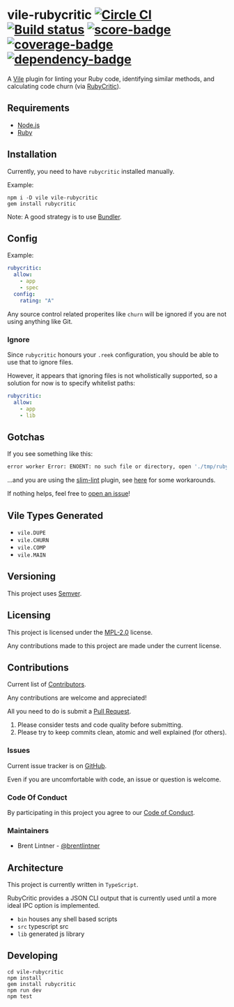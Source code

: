 # vile-rubycritic [![Circle CI](https://circleci.com/gh/forthright/vile-rubycritic.svg?style=shield&circle-token=61a8841f037b8768d87856aef807feb441557a58)](https://circleci.com/gh/forthright/vile-rubycritic) [![Build status](https://ci.appveyor.com/api/projects/status/lmt7hdfluqp60cw3/branch/master?svg=true)](https://ci.appveyor.com/project/brentlintner/vile-rubycritic/branch/master) [![score-badge](https://vile.io/api/v0/projects/vile-rubycritic/badges/score?token=USryyHar5xQs7cBjNUdZ)](https://vile.io/~brentlintner/vile-rubycritic) [![coverage-badge](https://vile.io/api/v0/projects/vile-rubycritic/badges/coverage?token=USryyHar5xQs7cBjNUdZ)](https://vile.io/~brentlintner/vile-rubycritic) [![dependency-badge](https://vile.io/api/v0/projects/vile-rubycritic/badges/dependency?token=USryyHar5xQs7cBjNUdZ)](https://vile.io/~brentlintner/vile-rubycritic)

A [Vile](https://vile.io) plugin for linting your Ruby code, identifying
similar methods, and calculating code churn (via [RubyCritic](https://github.com/whitesmith/rubycritic)).

## Requirements

- [Node.js](http://nodejs.org)
- [Ruby](http://ruby-lang.org)

## Installation

Currently, you need to have `rubycritic` installed manually.

Example:

    npm i -D vile vile-rubycritic
    gem install rubycritic

Note: A good strategy is to use [Bundler](http://bundler.io).

## Config

Example:

```yaml
rubycritic:
  allow:
    - app
    - spec
  config:
    rating: "A"
```

Any source control related properites like `churn` will be ignored
if you are not using anything like Git.

### Ignore

Since `rubycritic` honours your `.reek` configuration, you should be able
to use that to ignore files.

However, it appears that ignoring files is not wholistically supported,
so a solution for now is to specify whitelist paths:

```yaml
rubycritic:
  allow:
    - app
    - lib
```

## Gotchas

If you see something like this:

```sh
error worker Error: ENOENT: no such file or directory, open './tmp/rubycritic/report.json'
```

...and you are using the [slim-lint](https://github.com/forthright/slim-lint) plugin, see [here](https://github.com/forthright/vile-slim-lint#gotchas) for some workarounds.

If nothing helps, feel free to [open an issue](https://github.com/forthright/vile-rubycritic/issues)!

## Vile Types Generated

* `vile.DUPE`
* `vile.CHURN`
* `vile.COMP`
* `vile.MAIN`

## Versioning

This project uses [Semver](http://semver.org).

## Licensing

This project is licensed under the [MPL-2.0](LICENSE) license.

Any contributions made to this project are made under the current license.

## Contributions

Current list of [Contributors](https://github.com/forthright/vile-rubycritic/graphs/contributors).

Any contributions are welcome and appreciated!

All you need to do is submit a [Pull Request](https://github.com/forthright/vile-rubycritic/pulls).

1. Please consider tests and code quality before submitting.
2. Please try to keep commits clean, atomic and well explained (for others).

### Issues

Current issue tracker is on [GitHub](https://github.com/forthright/vile-rubycritic/issues).

Even if you are uncomfortable with code, an issue or question is welcome.

### Code Of Conduct

By participating in this project you agree to our [Code of Conduct](CODE_OF_CONDUCT.md).

### Maintainers

- Brent Lintner - [@brentlintner](http://github.com/brentlintner)

## Architecture

This project is currently written in `TypeScript`.

RubyCritic provides a JSON CLI output that is currently used
until a more ideal IPC option is implemented.

- `bin` houses any shell based scripts
- `src` typescript src
- `lib` generated js library

## Developing

    cd vile-rubycritic
    npm install
    gem install rubycritic
    npm run dev
    npm test
